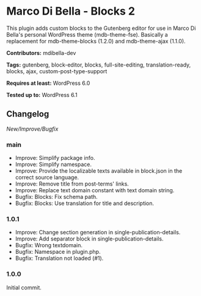 # Marco Di Bella - Blocks 2
This plugin adds custom blocks to the Gutenberg editor for use in Marco Di Bella's personal WordPress theme (mdb-theme-fse). Basically a replacement for mdb-theme-blocks (1.2.0) and mdb-theme-ajax (1.1.0).

__Contributors:__ mdibella-dev

__Tags:__ gutenberg, block-editor, blocks, full-site-editing, translation-ready, blocks, ajax, custom-post-type-support

__Requires at least:__ WordPress 6.0

__Tested up to:__ WordPress 6.1


## Changelog
*New/Improve/Bugfix*


### main
* Improve: Simplify package info.
* Improve: Simplify namespace.
* Improve: Provide the localizable texts available in block.json in the correct source language.
* Improve: Remove title from post-terms' links.
* Improve: Replace text domain constant with text domain string.
* Bugfix: Blocks: Fix schema path.
* Bugfix: Blocks: Use translation for title and description.


### 1.0.1
* Improve: Change section generation in single-publication-details.
* Improve: Add separator block in single-publication-details.
* Bugfix: Wrong textdomain.
* Bugfix: Namespace in plugin.php.
* Bugfix: Translation not loaded (#1).


### 1.0.0
Initial commit.
